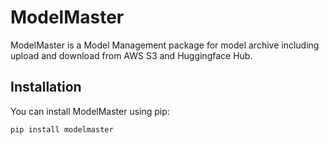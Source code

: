 # ModelMaster

ModelMaster is a Model Management package for model archive including upload and download from AWS S3 and Huggingface Hub.

## Installation

You can install ModelMaster using pip:

```bash
pip install modelmaster

